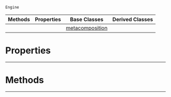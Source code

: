  `Engine`

|Methods|Properties|Base Classes|Derived Classes|
|---|---|---|---|
| | |[metacomposition](https://github.com/ZilchEngine/ZilchDocs/blob/master/code_reference/class_reference/metacomposition.markdown)| |


 #  Properties


---  
 #  Methods


---  
 

 